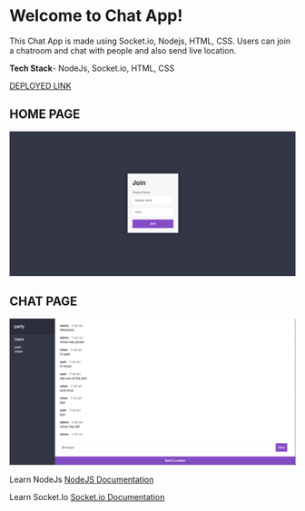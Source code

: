 # Welcome to Chat App!

This Chat App is made using Socket.io, Nodejs, HTML, CSS. Users can join a chatroom and chat with people and also send live location.

**Tech Stack**- NodeJs, Socket.io, HTML, CSS

[DEPLOYED LINK](https://chat-app-z2eg.onrender.com/)

## **HOME PAGE**
![enter image description here](https://raw.githubusercontent.com/yashgupta18/chat-app/master/Home%20page.png)

## **CHAT PAGE**
![enter image description here](https://raw.githubusercontent.com/yashgupta18/chat-app/master/Chat%20Page.png)


Learn NodeJs
[NodeJS Documentation](https://nodejs.org/en/docs/)

Learn Socket.Io
[Socket.io Documentation](https://socket.io/docs/v3)

